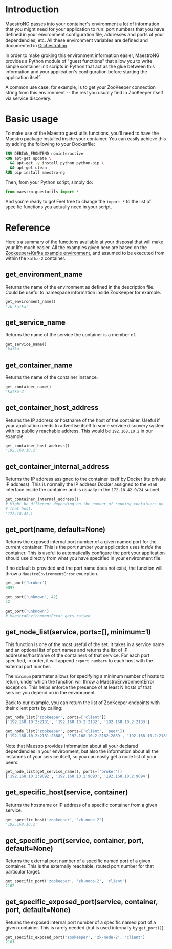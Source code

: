 # Introduction

MaestroNG passes into your container's environment a lot of information
that you might need for your application to run: port numbers that you
have defined in your environment configuration file, addresses and ports
of your dependencies, etc. All these environment variables are defined
and documented in [Orchestration](orchestration.md).

In order to make groking this environment information easier, MaestroNG
provides a Python module of "guest functions" that allow you to write
simple container init scripts in Python that act as the glue between
this information and your application's configuration before starting
the application itself.

A common use case, for example, is to get your ZooKeeper connection
string from this environment -- the rest you usually find in ZooKeeper
itself via service discovery.

# Basic usage

To make use of the Maestro guest utils functions, you'll need to have
the Maestro package installed inside your container. You can easily
achieve this by adding the following to your Dockerfile:

```Dockerfile
ENV DEBIAN_FRONTEND noninteractive
RUN apt-get update \
  && apt-get -y install python python-pip \
  && apt-get clean
RUN pip install maestro-ng
```

Then, from your Python script, simply do:

```python
from maestro.guestutils import *
```

And you're ready to go! Feel free to change the `import *` to the list
of specific functions you actually need in your script.

# Reference

Here's a summary of the functions available at your disposal that will
make your life much easier. All the examples given here are based on the
[Zookeeper+Kafka example environment](examples/zookeeper+kafka.yaml),
and assumed to be executed from within the `kafka-2` container.

## get_environment_name

Returns the name of the environment as defined in the description file.
Could be useful to namespace information inside ZooKeeper for example.

```python
get_environment_name()
'zk-kafka'
```

## get_service_name

Returns the name of the service the container is a member of.

```python
get_service_name()
'kafka'
```

## get_container_name

Returns the name of the container instance.

```python
get_container_name()
'kafka-2'
```

## get_container_host_address

Returns the IP address or hostname of the host of the container. Useful
if your application needs to advertise itself to some service discovery
system with its publicly reachable address. This would be `192.168.10.2`
in our example.

```python
get_container_host_address()
'192.168.10.2'
```

## get_container_internal_address

Returns the IP address assigned to the container itself by Docker (its
private IP address). This is normally the IP address Docker assigned to
the `eth0` interface inside the container and is usually in the
`172.18.42.0/24` subnet.

```python
get_container_internal_address()
# Might be different depending on the number of running containers on
# that host.
'172.18.42.1'
```

## get_port(name, default=None)

Returns the exposed internal port number of a given named port for the
current container. This is the port number your application uses
_inside_ the container. This is useful to automatically configure the
port your application should use directly from what you have specified
in your environment file.

If no default is provided and the port name does not exist, the function
will throw a `MaestroEnvironmentError` exception.

```python
get_port('broker')
9092

get_port('unknown', 42)
42

get_port('unknown')
# MaestroEnvironmentError gets raised
```

## get_node_list(service, ports=[], minimum=1)

This function is one of the most useful of the set. It takes in a
service name and an optional list of port names and returns the list of
IP addresses/hostname of the containers of that service. For each port
specified, in order, it will append `:<port number>` to each host with
the external port number.

The `minimum` parameter allows for specifying a minimum number of hosts
to return, under which the function will throw a MaestroEnvironmentError
exception. This helps enforce the presence of at least N hosts of that
service you depend on in the environment.

Back to our example, you can return the list of ZooKeeper endpoints with
their client ports by calling:

```python
get_node_list('zookeeper', ports=['client'])
['192.168.10.2:2181', '192.168.10.2:2182', '192.168.10.2:2183']

get_node_list('zookeeper', ports=['client', 'peer'])
['192.168.10.2:2181:2888', '192.168.10.2:2182:2889', '192.168.10.2:2183:2890']
```

Note that Maestro provides information about all your declared
dependencies in your environment, but also the information about all the
instances of your service itself, so you can easily get a node list of
your peers:

```python
get_node_list(get_service_name(), ports=['broker'])
['192.168.10.2:9092', '192.168.10.2:9093', '192.168.10.2:9094']
```

## get_specific_host(service, container)

Returns the hostname or IP address of a specific container from a given
service.

```python
get_specific_host('zookeeper', 'zk-node-2')
'192.168.10.2'
```

## get_specific_port(service, container, port, default=None)

Returns the external port number of a specific named port of a given
container. This is the externally reachable, routed port number for that
particular target.

```python
get_specific_port('zookeeper', 'zk-node-2', 'client')
2182
```

## get_specific_exposed_port(service, container, port, default=None)

Returns the exposed internal port number of a specific named port of a
given container. This is rarely needed (but is used internally by
`get_port()`).

```python
get_specific_exposed_port('zookeeper', 'zk-node-2', 'client')
2181
```
